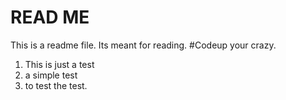 # READ ME
This is a readme file.  Its meant for reading.
#Codeup your crazy.
1. This is just a test 
2. a simple test
3. to test the test.